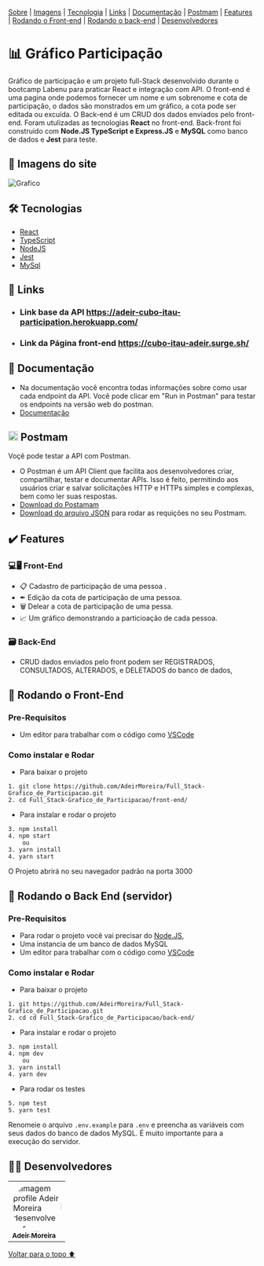 <p>
<a href="#sobre">Sobre</a> |
<a href="#imagens">Imagens</a> |
<a href="#tecnologia">Tecnologia</a> |
<a href="#link">Links</a> |
<a href="#documentação">Documentação</a> |
<a href="#postmam">Postmam</a> |
<a href="#features">Features</a> |
<a href="#front">Rodando o Front-end</a> |
<a href="#back">Rodando o back-end</a> |
<a href="#desenvolvedores">Desenvolvedores</a>
</p>

<h1 id="sobre">📊 Gráfico Participação</h1>

Gráfico de participação e um projeto full-Stack desenvolvido durante o bootcamp Labenu para praticar React e integração com API. O front-end é uma pagina onde podemos fornecer um nome e um sobrenome e cota de participação, o dados são monstrados em um gráfico, a cota pode ser editada ou excuída. O Back-end é um CRUD dos dados enviados pelo front-end. Foram utulizadas as tecnologias **React** no front-end. Back-front foi construido com **Node.JS TypeScript e Express.JS** e **MySQL** como banco de dados e **Jest** para teste.

<h2 id="imagens">📱 Imagens do site</h2>

![Grafico](https://user-images.githubusercontent.com/98994187/182979752-3cedcefe-6ec8-4ebd-b419-d272f39be5b8.png)


<h2 id="tecnologia">🛠 Tecnologias</h2>

- [React](https://pt-br.reactjs.org/docs/getting-started.html)
- [TypeScript](https://www.typescriptlang.org/)
- [NodeJS](https://nodejs.org/en/docs/)
- [Jest](https://jestjs.io/pt-BR/docs/api)
- [MySql](https://dev.mysql.com/doc/)

<h2 id="link">🔗 Links</h2>

- ### Link base da API https://adeir-cubo-itau-participation.herokuapp.com/
- ### Link da Página front-end https://cubo-itau-adeir.surge.sh/


<h2 id="documentação">📃 Documentação</h2>

- Na documentação você encontra todas informações sobre como usar cada endpoint da API. Você pode clicar em "Run in Postman" para testar os endpoints na versão web do postman.
- [Documentação](https://documenter.getpostman.com/view/20351643/VUjLK6oJ)


<h2 id="postmam"> <img src="https://user-images.githubusercontent.com/98994187/182048033-f81fac19-1c26-45c0-96da-a5ffbc0defec.svg" height="20" width="20" alt="javascript logo"  /> Postmam</h2>

Voçê pode testar a API com Postman.
- O Postman é um API Client que facilita aos desenvolvedores criar, compartilhar, testar e documentar APIs. Isso é feito, permitindo aos usuários criar e salvar solicitações HTTP e HTTPs simples e complexas, bem como ler suas respostas.
- [Download do Postamam](https://www.postman.com/downloads/)
- [Download do arquivo JSON](https://github.com/future4code/silveira-Adeir-Maia/blob/rodada-cases-semana-(3)/Modulo-6/Semana-24/Cubo-Itau/Cubo-itau.postman_collection.json) para rodar as requições no seu Postmam.


<h2 id="features">✔️ Features</h2>

### 💻🖥 Front-End

- 📋 Cadastro de participação de uma pessoa .
- ✒ Edição da cota de participação de uma pessoa.
- 🗑 Delear a cota de participação de uma pessa.
- 📈 Um gráfico demonstrando a particioação de cada pessoa.

### 🗃 Back-End

- CRUD dados enviados pelo front podem ser REGISTRADOS, CONSULTADOS, ALTERADOS, e DELETADOS do banco de dados, 

<h2 id="front"> 🎲  Rodando o Front-End</h2>

### Pre-Requisitos

- Um editor para trabalhar com o código como [VSCode](https://code.visualstudio.com/)

### Como instalar e Rodar
* Para baixar o projeto
```
1. git clone https://github.com/AdeirMoreira/Full_Stack-Grafico_de_Participacao.git
2. cd Full_Stack-Grafico_de_Participacao/front-end/
```
* Para instalar e rodar o projeto
```
3. npm install
4. npm start
    ou
3. yarn install
4. yarn start
```
O Projeto abrirá no seu navegador padrão na porta 3000

<h2 id="back"> 🎲 Rodando o Back End (servidor)</h2>

### Pre-Requisitos

- Para rodar o projeto você vai precisar do [Node.JS](https://nodejs.org/en/download/),
- Uma instancia de um banco de dados MySQL
- Um editor para trabalhar com o código como [VSCode](https://code.visualstudio.com/)

### Como instalar e Rodar
* Para baixar o projeto
```
1. git https://github.com/AdeirMoreira/Full_Stack-Grafico_de_Participacao.git
2. cd cd Full_Stack-Grafico_de_Participacao/back-end/
```
* Para instalar e rodar o projeto
```
3. npm install
4. npm dev
    ou
3. yarn install
4. yarn dev
```
* Para rodar os testes 
```
5. npm test
5. yarn test
```

Renomeie o arquivo ```.env.example```  para ```.env``` e preencha as variáveis com seus dados do banco de dados MySQL. É muito importante para a execução do servidor.

<h2 id="desenvolvedores">👨‍💻 Desenvolvedores</h2>
<table>         
<td><a href="https://github.com/future4code/silveira-Adeir-Maia"><img style="border-radius: 50%;" src="https://avatars.githubusercontent.com/u/98994187?v=4" width="100px;" alt="Imagem profile Adeir Moreira desenvolvedor"/><br /><sub><b>Adeir Moreira</b></sub></a><br />   
</table>

<a href="#voltar">Voltar para o topo ⬆️</a>
